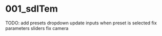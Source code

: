 # 001_sdITem

TODO:
add presets dropdown
update inputs when preset is selected
fix parameters sliders
fix camera
